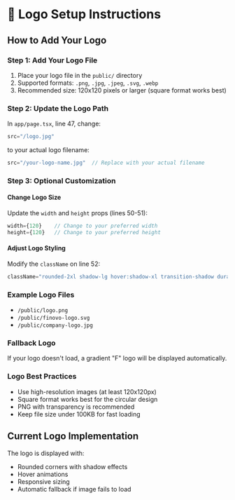 # 🎨 Logo Setup Instructions

## How to Add Your Logo

### Step 1: Add Your Logo File
1. Place your logo file in the `public/` directory
2. Supported formats: `.png`, `.jpg`, `.jpeg`, `.svg`, `.webp`
3. Recommended size: 120x120 pixels or larger (square format works best)

### Step 2: Update the Logo Path
In `app/page.tsx`, line 47, change:
```typescript
src="/logo.jpg"
```
to your actual logo filename:
```typescript
src="/your-logo-name.jpg"  // Replace with your actual filename
```

### Step 3: Optional Customization

#### Change Logo Size
Update the `width` and `height` props (lines 50-51):
```typescript
width={120}    // Change to your preferred width
height={120}   // Change to your preferred height
```

#### Adjust Logo Styling
Modify the `className` on line 52:
```typescript
className="rounded-2xl shadow-lg hover:shadow-xl transition-shadow duration-300"
```

### Example Logo Files
- `/public/logo.png`
- `/public/finovo-logo.svg`
- `/public/company-logo.jpg`

### Fallback Logo
If your logo doesn't load, a gradient "F" logo will be displayed automatically.

### Logo Best Practices
- Use high-resolution images (at least 120x120px)
- Square format works best for the circular design
- PNG with transparency is recommended
- Keep file size under 100KB for fast loading

## Current Logo Implementation
The logo is displayed with:
- Rounded corners with shadow effects
- Hover animations
- Responsive sizing
- Automatic fallback if image fails to load
